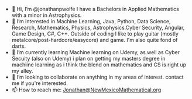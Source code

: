 - 👋 Hi, I’m @jonathanpwolfe I have a Bachelors in Applied Mathematics with a minor in Astrophysics.
- 👀 I’m interested in Machine Learning, Java, Python, Data Science, Research, Mathematics, Physics, Astrophysics.Cyber Security, Angular, Game Design, C#, C++.  Outside of coding I like to play guitar (mostly metalcore/post-hardcore/easycore) and game. I'm also quite fond of darts.
- 🌱 I’m currently learning Machine learning on Udemy, as well as Cyber Secuity (also on Udemy)  i plan on getting my masters degree in machiine learning as i think the blend on mathematics and CS is right up my alley.
- 💞️ I’m looking to collaborate on anything in my areas of interest.  contact me if you're interested.
- 📫 How to reach me: Jonathan@NewMexicoMathematical.org

<!---
jonathanpwolfe/jonathanpwolfe is a ✨ special ✨ repository because its `README.md` (this file) appears on your GitHub profile.
You can click the Preview link to take a look at your changes.
--->
